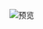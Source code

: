 ![预览](https://raw.githubusercontent.com/runningcheese/RunningCheese-Firefox/master/Icons/NewtabIcons/Preview.png)
